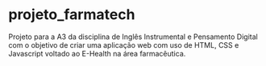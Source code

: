 # projeto_farmatech
Projeto para a A3 da disciplina de Inglês Instrumental e Pensamento Digital com o objetivo de criar uma aplicação web com uso de HTML, CSS e Javascript voltado ao E-Health na área farmacêutica.
